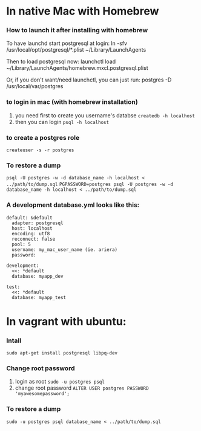 # In native Mac with Homebrew

### How to launch it after installing with **homebrew**
To have launchd start postgresql at login:
    ln -sfv /usr/local/opt/postgresql/*.plist ~/Library/LaunchAgents

Then to load postgresql now:
    launchctl load ~/Library/LaunchAgents/homebrew.mxcl.postgresql.plist

Or, if you don't want/need launchctl, you can just run:
    postgres -D /usr/local/var/postgres


### to login in mac (with homebrew installation)
1. you need first to create you username's databse `createdb -h localhost`
2. then you can login `psql -h localhost`

### to create a postgres role
`createuser -s -r postgres`

### To restore a dump
`psql -U postgres -w -d database_name -h localhost < ../path/to/dump.sql`
`PGPASSWORD=postgres psql -U postgres -w -d database_name -h localhost < ../path/to/dump.sql`

### A development database.yml looks like this:
    default: &default
      adapter: postgresql
      host: localhost
      encoding: utf8
      reconnect: false
      pool: 5
      username: my_mac_user_name (ie. ariera)
      password:

    development:
      <<: *default
      database: myapp_dev

    test:
      <<: *default
      database: myapp_test


# In vagrant with ubuntu:

### Intall
`sudo apt-get install postgresql libpq-dev`

### Change root password
1. login as root `sudo -u postgres psql`
2. change root password `ALTER USER postgres PASSWORD 'myawesomepassword';`

### To restore a dump
`sudo -u postgres psql database_name < ../path/to/dump.sql`

